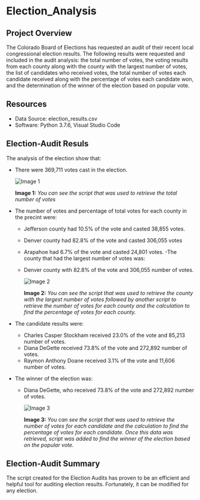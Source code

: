 # Election_Analysis

## Project Overview
The Colorado Board of Elections has requested an audit of their recent local congressional election results. The following results were requested and included in the audit analysis: the total number of votes, the voting results from each county along with the county with the largest number of votes, the list of candidates who received votes, the total number of votes each candidate received along with the percentage of votes each candidate won, and the determination of the winner of the election based on popular vote.

## Resources
- Data Source: election_results.csv
- Software: Python 3.7.6, Visual Studio Code

## Election-Audit Resuls
The analysis of the election show that:
- There were 369,711 votes cast in the election.

    ![Image 1](https://user-images.githubusercontent.com/102122063/164992847-2dc2fabe-a60c-4ff7-a033-49197bc6e583.png)

    **Image 1:** *You can see the script that was used to retrieve the total number of votes*

- The number of votes and percentage of total votes for each county in the precint were:
    - Jefferson county had 10.5% of the vote and casted 38,855 votes.
    - Denver county had 82.8% of the vote and casted 306,055 votes
    - Arapahoe had 6.7% of the vote and casted 24,801 votes.
-The county that had the largest number of votes was:
    - Denver county with 82.8% of the vote and 306,055 number of votes.
    
         ![Image 2](https://user-images.githubusercontent.com/102122063/164992867-0a567250-1826-4bc9-94be-a14feb69aa42.png)

         **Image 2:** *You can see the script that was used to retrieve the county with the largest number of votes followed by another script to retrieve the number of votes for each county and the calculation to find the percentage of votes for each county.* 

- The candidate results were:
    - Charles Casper Stockham received 23.0% of the vote and 85,213 number of votes.
    - Diana DeGette received 73.8% of the vote and 272,892 number of votes.
    - Raymon Anthony Doane received 3.1% of the vote and 11,606 number of votes.
- The winner of the election was:
    - Diana DeGette, who  received 73.8% of the vote and 272,892 number of votes.

         ![Image 3](https://user-images.githubusercontent.com/102122063/164992885-d766b420-cba8-4645-a96c-a687f55a7b5e.png)

         **Image 3:** *You can see the script that was used to retrieve the number of votes for each candidate and the calculation to find the percentage of votes for each candidate. Once this data was retrieved, script was added to find the winner of the election based on the popular vote.*

## Election-Audit Summary
The script created for the Election Audits has proven to be an efficient and helpful tool for auditing election results. Fortunately, it can be modified for any election.
